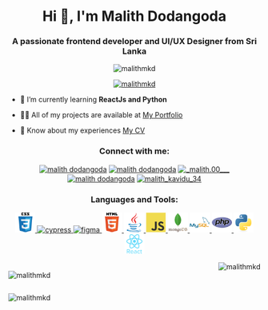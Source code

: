 <h1 align="center">Hi 👋, I'm Malith Dodangoda</h1>
<h3 align="center">A passionate frontend developer and UI/UX Designer from Sri Lanka</h3>

<p align="center"> <img src="https://komarev.com/ghpvc/?username=malithmkd&label=Profile%20views&color=0e75b6&style=flat" alt="malithmkd" /> </p>

<p align="center"> <a href="https://github.com/ryo-ma/github-profile-trophy"><img src="https://github-profile-trophy.vercel.app/?username=malithmkd" alt="malithmkd" /></a> </p>

- 🌱 I’m currently learning **ReactJs and Python**

- 👨‍💻 All of my projects are available at [My Portfolio](https://malithmkd.github.io/)

- 📄 Know about my experiences [My CV](https://malithmkd.github.io/cv/MalithDodangodaCV.pdf)

<h3 align="center">Connect with me:</h3>
<p align="center">
<a href="(https://linkedin.com/in/malith-dodangoda-092a6726b/)" target="blank"><img align="center" src="https://raw.githubusercontent.com/rahuldkjain/github-profile-readme-generator/master/src/images/icons/Social/linked-in-alt.svg" alt="malith dodangoda" height="30" width="40" /></a>
<a href="(https://fb.com/malith.dodangoda.1/?_rdc=1&_rdr)" target="blank"><img align="center" src="https://raw.githubusercontent.com/rahuldkjain/github-profile-readme-generator/master/src/images/icons/Social/facebook.svg" alt="malith dodangoda" height="30" width="40" /></a>
<a href="https://instagram.com/_malith.00___" target="blank"><img align="center" src="https://raw.githubusercontent.com/rahuldkjain/github-profile-readme-generator/master/src/images/icons/Social/instagram.svg" alt="_malith.00___" height="30" width="40" /></a>
<a href="https://www.behance.net/malithkavidu" target="blank"><img align="center" src="https://raw.githubusercontent.com/rahuldkjain/github-profile-readme-generator/master/src/images/icons/Social/behance.svg" alt="malith dodangoda" height="30" width="40" /></a>
<a href="https://www.hackerrank.com/malith_kavidu_34" target="blank"><img align="center" src="https://raw.githubusercontent.com/rahuldkjain/github-profile-readme-generator/master/src/images/icons/Social/hackerrank.svg" alt="malith_kavidu_34" height="30" width="40" /></a>
</p>

<h3 align="center">Languages and Tools:</h3>
<p align="center"> <a href="https://www.w3schools.com/css/" target="_blank" rel="noreferrer"> <img src="https://raw.githubusercontent.com/devicons/devicon/master/icons/css3/css3-original-wordmark.svg" alt="css3" width="40" height="40"/> </a> <a href="https://www.cypress.io" target="_blank" rel="noreferrer"> <img src="https://raw.githubusercontent.com/simple-icons/simple-icons/6e46ec1fc23b60c8fd0d2f2ff46db82e16dbd75f/icons/cypress.svg" alt="cypress" width="40" height="40"/> </a> <a href="https://www.figma.com/" target="_blank" rel="noreferrer"> <img src="https://www.vectorlogo.zone/logos/figma/figma-icon.svg" alt="figma" width="40" height="40"/> </a> <a href="https://www.w3.org/html/" target="_blank" rel="noreferrer"> <img src="https://raw.githubusercontent.com/devicons/devicon/master/icons/html5/html5-original-wordmark.svg" alt="html5" width="40" height="40"/> </a> <a href="https://www.java.com" target="_blank" rel="noreferrer"> <img src="https://raw.githubusercontent.com/devicons/devicon/master/icons/java/java-original.svg" alt="java" width="40" height="40"/> </a> <a href="https://developer.mozilla.org/en-US/docs/Web/JavaScript" target="_blank" rel="noreferrer"> <img src="https://raw.githubusercontent.com/devicons/devicon/master/icons/javascript/javascript-original.svg" alt="javascript" width="40" height="40"/> </a> <a href="https://www.mongodb.com/" target="_blank" rel="noreferrer"> <img src="https://raw.githubusercontent.com/devicons/devicon/master/icons/mongodb/mongodb-original-wordmark.svg" alt="mongodb" width="40" height="40"/> </a> <a href="https://www.mysql.com/" target="_blank" rel="noreferrer"> <img src="https://raw.githubusercontent.com/devicons/devicon/master/icons/mysql/mysql-original-wordmark.svg" alt="mysql" width="40" height="40"/> </a> <a href="https://www.php.net" target="_blank" rel="noreferrer"> <img src="https://raw.githubusercontent.com/devicons/devicon/master/icons/php/php-original.svg" alt="php" width="40" height="40"/> </a> <a href="https://www.python.org" target="_blank" rel="noreferrer"> <img src="https://raw.githubusercontent.com/devicons/devicon/master/icons/python/python-original.svg" alt="python" width="40" height="40"/> </a> <a href="https://reactjs.org/" target="_blank" rel="noreferrer"> <img src="https://raw.githubusercontent.com/devicons/devicon/master/icons/react/react-original-wordmark.svg" alt="react" width="40" height="40"/> </a> </p>

<p><img align="right" src="https://github-readme-stats.vercel.app/api/top-langs?username=malithmkd&show_icons=true&locale=en&layout=compact" alt="malithmkd" /></p>
<p>&nbsp;<img align="left" src="https://github-readme-stats.vercel.app/api?username=malithmkd&show_icons=true&locale=en" alt="malithmkd" width="500px" /></p> <br/>
<p><img align="left" src="https://github-readme-streak-stats.herokuapp.com/?user=malithmkd&" alt="malithmkd" width="500px" /></p>
